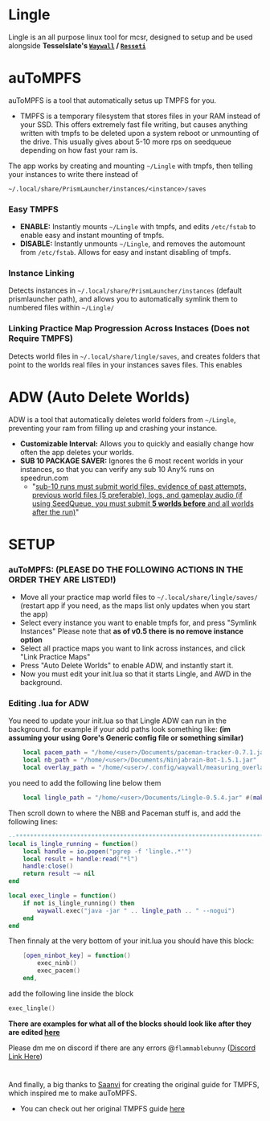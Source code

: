 # Lingle

Lingle is an all purpose linux tool for mcsr, designed to setup and be used alongside **Tesselslate's [`Waywall`](https://github.com/tesselslate/waywall) / [`Resseti`](https://github.com/tesselslate/resetti)**


# auToMPFS

auToMPFS is a tool that automatically setus up TMPFS for you. 
- TMPFS is a temporary filesystem that stores files in your RAM instead of your SSD. This offers extremely fast file writing, but causes anything written with tmpfs to be deleted upon a system reboot or unmounting of the drive. This usually gives about 5-10 more rps on seedqueue depending on how fast your ram is.

The app works by creating and mounting `~/Lingle` with tmpfs, then telling your instances to write there instead of

`~/.local/share/PrismLauncher/instances/<instance>/saves`

### Easy TMPFS
- **ENABLE:**    Instantly mounts `~/Lingle` with tmpfs, and edits `/etc/fstab` to enable easy and instant mounting of tmpfs.
- **DISABLE:**   Instantly unmounts `~/Lingle`, and removes the automount from `/etc/fstab`. Allows for easy and instant disabling of tmpfs.


### Instance Linking
Detects instances in `~/.local/share/PrismLauncher/instances` (default prismlauncher path), and allows you to automatically symlink them to numbered files within `~/Lingle/`

### Linking Practice Map Progression Across Instaces (Does not Require TMPFS)
Detects world files in `~/.local/share/lingle/saves`, and creates folders that point to the worlds real files in your instances saves files. This enables 


# ADW (Auto Delete Worlds)
ADW is a tool that automatically deletes world folders from `~/Lingle`, preventing your ram from filling up and crashing your instance.
- **Customizable Interval:** Allows you to quickly and easially change how often the app deletes your worlds.
- **SUB 10 PACKAGE SAVER:** Ignores the 6 most recent worlds in your instances, so that you can verify any sub 10 Any% runs on speedrun.com
    - "[sub-10 runs must submit world files, evidence of past attempts, previous world files (5 preferable), logs, and gameplay audio (if using SeedQueue, you must submit **5 worlds before** and all worlds after the run)](https://www.speedrun.com/mc?h=Any_Glitchless-random-seed-1-16-1-19&rules=category&x=mkeyl926-r8rg67rn.21d4zvp1-wl33kewl.4qye4731)"


# SETUP

### auToMPFS: (PLEASE DO THE FOLLOWING ACTIONS IN THE ORDER THEY ARE LISTED!)
- Move all your practice map world files to `~/.local/share/lingle/saves/` (restart app if you need, as the maps list only updates when you start the app)
- Select every instance you want to enable tmpfs for, and press "Symlink Instances" Please note that **as of v0.5 there is no remove instance option**
- Select all practice maps you want to link across instances, and click "Link Practice Maps"
- Press "Auto Delete Worlds" to enable ADW, and instantly start it. 
- Now you must edit your init.lua so that it starts Lingle, and AWD in the background.

### Editing .lua for ADW
You need to update your init.lua so that Lingle ADW can run in the background.
for example if your add paths look something like: **(im assuming your using Gore's Generic config file or something similar)**
```lua
    local pacem_path = "/home/<user>/Documents/paceman-tracker-0.7.1.jar"
    local nb_path = "/home/<user>/Documents/Ninjabrain-Bot-1.5.1.jar"
    local overlay_path = "/home/<user>/.config/waywall/measuring_overlay.png"
```
you need to add the following line below them
```lua
    local lingle_path = "/home/<user>/Documents/Lingle-0.5.4.jar" #(make sure version is correct)
```
Then scroll down to where the NBB and Paceman stuff is, and add the following lines:
```lua
--*********************************************************************************************** LINGLE
local is_lingle_running = function()
	local handle = io.popen("pgrep -f 'lingle..*'")
	local result = handle:read("*l")
	handle:close()
	return result ~= nil
end

local exec_lingle = function()
	if not is_lingle_running() then
		waywall.exec("java -jar " .. lingle_path .. " --nogui")
	end
end
```
Then finnaly at the very bottom of your init.lua you should have this block:
```lua
	[open_ninbot_key] = function()
		exec_ninb()
		exec_pacem()
	end,
```
add the following line inside the block
```lua
exec_lingle()
```
**There are examples for what all of the blocks should look like after they are edited [here](https://github.com/Flammable-Bunny/Lingle/blob/master/exampleblocks.md)**

Please dm me on discord if there are any errors @`flammablebunny` ([Discord Link Here](https://discordapp.com/users/1202746280346918935))

#
And finally, a big thanks to [Saanvi](https://github.com/its-saanvi) for creating the original guide for TMPFS, which inspired me to make auToMPFS.
- You can check out her original TMPFS guide [here](https://its-saanvi.github.io/linux-mcsr/perf/tmpfs.html)

